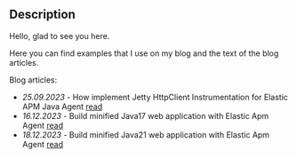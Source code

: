 ## Description
Hello, glad to see you here.

Here you can find examples that I use on my blog 
and the text of the blog articles.

Blog articles:
- *25.09.2023* - How implement Jetty HttpClient Instrumentation for Elastic APM Java Agent [read](blogs/00_jetty_instrumentation_en.md)
- *16.12.2023* - Build minified Java17 web application with Elastic Apm Agent [read](blogs/01_1_custom_jre_spring_with_apm_agent_java17)
- *18.12.2023* - Build minified Java21 web application with Elastic Apm Agent [read](blogs/01_2_custom_jre_spring_with_apm_agent_java21.md)
